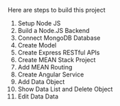 Here are steps to build this project
1. Setup Node JS
2. Build a Node.JS Backend
3. Connect MongoDB Database
4. Create Model
5. Create Express RESTful APIs
6. Create MEAN Stack Project
7. Add MEAN Routing
8. Create Angular Service
9. Add Data Object
10. Show Data List and Delete Object
11. Edit Data Data